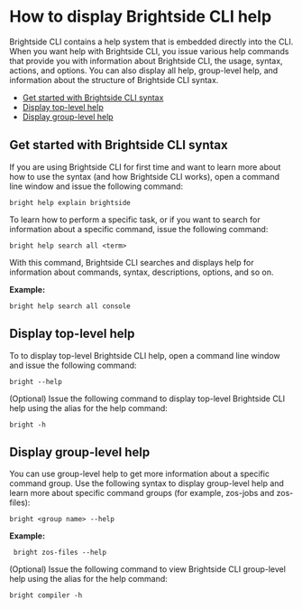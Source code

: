 # How to display Brightside CLI help
Brightside CLI contains a help system that is embedded directly into the CLI. When you want help with Brightside CLI, you issue various help commands that provide you with information about Brightside CLI, the usage, syntax, actions, and options. You can also display all help, group-level help, and information about the structure of Brightside CLI syntax.

  - [Get started with Brightside CLI syntax](#get-started-with-brightside-cli-syntax)
  - [Display top-level help](#display-top-level-help)
  - [Display group-level help](#display-group-level-help)

## Get started with Brightside CLI syntax

If you are using Brightside CLI for first time and want to learn more about how to use the syntax (and how Brightside CLI works), open a command line window and issue the following command:

`bright help explain brightside`

To learn how to perform a specific task, or if you want to search for information about a specific command, issue the following command:

`bright help search all <term>`

With this command, Brightside CLI searches and displays help for
information about commands, syntax, descriptions, options, and so on.

**Example:**

`bright help search all console`

## Display top-level help

To to display top-level Brightside CLI help, open a command line window and issue the following command:

`bright --help`

(Optional) Issue the following command to display top-level Brightside CLI help using the alias for the help command:

`bright -h`

## Display group-level help

You can use group-level help to get more information about a specific command group. Use the following syntax to display group-level help and learn more about specific command groups (for example, zos-jobs and zos-files):

`bright <group name> --help`

**Example:**

` bright zos-files --help`

(Optional) Issue the following command to view Brightside CLI group-level help using the alias for the help command:

`bright compiler -h`

